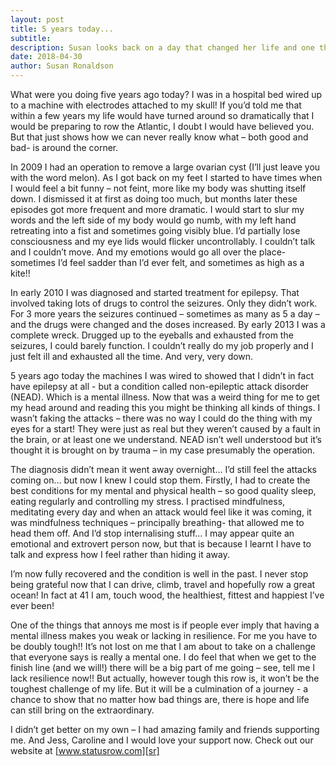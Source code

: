 ```yaml
---
layout: post
title: 5 years today...
subtitle:
description: Susan looks back on a day that changed her life and one that means that beating the mental challenge of the Talisker will be an extra special achievement
date: 2018-04-30
author: Susan Ronaldson
---
```

[sr]: /support

What were you doing five years ago today? I was in a hospital bed wired up to a machine with electrodes attached to my skull! If you’d told me that within a few years my life would have turned around so dramatically that I would be preparing to row the Atlantic, I doubt I would have believed you. But that just shows how we can never really know what – both good and bad- is around the corner.

In 2009 I had an operation to remove a large ovarian cyst (I’ll just leave you with the word melon). As I got back on my feet I started to have times when I would feel a bit funny – not feint, more like my body was shutting itself down. I dismissed it at first as doing too much, but months later these episodes got more frequent and more dramatic. I would start to slur my words and the left side of my body would go numb, with my left hand retreating into a fist and sometimes going visibly blue. I’d partially lose consciousness and my eye lids would flicker uncontrollably. I couldn’t talk and I couldn’t move. And my emotions would go all over the place- sometimes I’d feel sadder than I’d ever felt, and sometimes as high as a kite!!

In early 2010 I was diagnosed and started treatment for epilepsy. That involved taking lots of drugs to control the seizures. Only they didn’t work. For 3 more years the seizures continued – sometimes as many as 5 a day – and the drugs were changed and the doses increased. By early 2013 I was a complete wreck. Drugged up to the eyeballs and exhausted from the seizures, I could barely function. I couldn’t really do my job properly and I just felt ill and exhausted all the time. And very, very down.

5 years ago today the machines I was wired to showed that I didn’t in fact have epilepsy at all - but a condition called non-epileptic attack disorder (NEAD). Which is a mental illness. Now that was a weird thing for me to get my head around and reading this you might be thinking all kinds of things. I wasn’t faking the attacks – there was no way I could do the thing with my eyes for a start! They were just as real but they weren’t caused by a fault in the brain, or at least one we understand. NEAD isn’t well understood but it’s thought it is brought on by trauma – in my case presumably the operation.  

The diagnosis didn’t mean it went away overnight… I’d still feel the attacks coming on…  but now I knew I could stop them. Firstly, I had to create the best conditions for my mental and physical health – so good quality sleep, eating regularly and controlling my stress. I practised mindfulness, meditating every day and when an attack would feel like it was coming, it was mindfulness techniques – principally breathing- that allowed me to head them off. And I’d stop internalising stuff… I may appear quite an emotional and extrovert person now, but that is because I learnt I have to talk and express how I feel rather than hiding it away.

I’m now fully recovered and the condition is well in the past. I never stop being grateful now that I can drive, climb, travel and hopefully row a great ocean! In fact at 41 I am, touch wood, the healthiest, fittest and happiest I’ve ever been!

One of the things that annoys me most is if people ever imply that having a mental illness makes you weak or lacking in resilience. For me you have to be doubly tough!! It’s not lost on me that I am about to take on a challenge that everyone says is really a mental one. I do feel that when we get to the finish line (and we will!) there will be a big part of me going – see, tell me I lack resilience now!! But actually, however tough this row is, it won’t be the toughest challenge of my life. But it will be a culmination of a journey -  a chance to show that no matter how bad things are, there is hope and life can still bring on the extraordinary.

I didn’t get better on my own – I had amazing family and friends supporting me. And Jess, Caroline and I would love your support now. Check out our website at [www.statusrow.com][sr]
